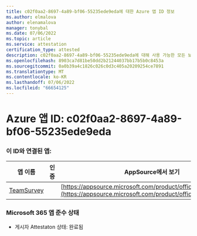 ```yaml
---
title: c02f0aa2-8697-4a89-bf06-55235ede9eda에 대한 Azure 앱 ID 정보
ms.author: elmalova
author: elenamalova
manager: tonybal
ms.date: 07/06/2022
ms.topic: article
ms.service: attestation
certification_type: attested
description: c02f0aa2-8697-4a89-bf06-55235ede9eda에 대해 사용 가능한 모든 보안 및 규정 준수 정보입니다.
ms.openlocfilehash: 8903ca7d81be50dd2b21244037bb17b5b0c8453a
ms.sourcegitcommit: 0a0b39a4c1826c026c0d3c405a20209254ce7891
ms.translationtype: MT
ms.contentlocale: ko-KR
ms.lasthandoff: 07/06/2022
ms.locfileid: "66654125"
---
```

# <a name="azure-app-id-c02f0aa2-8697-4a89-bf06-55235ede9eda"></a>Azure 앱 ID: c02f0aa2-8697-4a89-bf06-55235ede9eda


### <a name="apps-associated-with-this-id"></a>이 ID와 연결된 앱:
| **앱 이름** | **인증** | **AppSource에서 보기** |
|--------------|---------------|-----------------------|
| [TeamSurvey](../forward/WA200004182.md) |  | [https://appsource.microsoft.com/product/office/WA200004182](https://appsource.microsoft.com/product/office/WA200004182) |

### <a name="microsoft-365-app-compliance-status"></a>Microsoft 365 앱 준수 상태
- 게시자 Attestaton 상태: 완료됨
